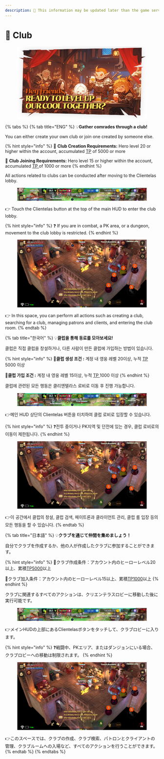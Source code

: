 ```yaml
---
description: 🛑 This information may be updated later than the game server data.
---
```


# 🍺 Club

<figure><img src="../../.gitbook/assets/LevelupClub (1).png" alt=""><figcaption></figcaption></figure>

{% tabs %}
{% tab title="ENG" %}
💡**Gather comrades through a club!**

You can either create your own club or join one created by someone else.

{% hint style="info" %}
🎯 **Club Creation Requirements:** Hero level 20 or higher within the account, accumulated [TP](../../getting-started-guide/traning.md#id-2-resetting-tp) of 5000 or more&#x20;

🎯 **Club Joining Requirements:** Hero level 15 or higher within the account, accumulated [TP ](../../getting-started-guide/traning.md#id-2-resetting-tp)of 1000 or more
{% endhint %}

All actions related to clubs can be conducted after moving to the Clientelas lobby.

<figure><img src="../../.gitbook/assets/image (194).png" alt=""><figcaption></figcaption></figure>

👉 Touch the Clientelas button at the top of the main HUD to enter the club lobby.

{% hint style="info" %}
❓ If you are in combat, a PK area, or a dungeon, movement to the club lobby is restricted.
{% endhint %}

<figure><img src="../../.gitbook/assets/image (193).png" alt=""><figcaption></figcaption></figure>

👉 In this space, you can perform all actions such as creating a club, searching for a club, managing patrons and clients, and entering the club room.
{% endtab %}

{% tab title="한국어" %}
💡**클럽을 통해 동료를 모아보세요!**

클럽은 직접 클럽을 창설하거나, 다른 사람이 만든 클럽에 가입하는 방법이 있습니다.

{% hint style="info" %}
🎯**클럽 생성 조건 :** 계정 내 영웅 레벨 20이상, 누적 [TP](../../getting-started-guide/traning.md#id-2-tp) 5000 이상

🎯**클럽 가입 조건 :** 계정 내 영웅 레벨 15이상, 누적 [TP ](../../getting-started-guide/traning.md#id-2-tp)1000 이상
{% endhint %}

클럽에 관련된 모든 행동은 클리엔텔라스 로비로 이동 후 진행 가능합니다.

<figure><img src="../../.gitbook/assets/image (194).png" alt=""><figcaption></figcaption></figure>

👉메인 HUD 상단의 Clientelas 버튼을 터치하여 클럽 로비로 입장할 수 있습니다.

{% hint style="info" %}
❓전투 중이거나 PK지역 및 던전에 있는 경우, 클럽 로비로의 이동이 제한됩니다.
{% endhint %}

<figure><img src="../../.gitbook/assets/image (193).png" alt=""><figcaption></figcaption></figure>

👉이 공간에서 클럽의 창설, 클럽 검색, 페이트론과 클라이언트 관리, 클럽 룸 입장 등의 모든 행동을 할 수 있습니다.
{% endtab %}

{% tab title="日本語" %}
💡**クラブを通じて仲間を集めましょう！**

自分でクラブを作成するか、他の人が作成したクラブに参加することができます。

{% hint style="info" %}
🎯クラブ作成条件：アカウント内のヒーローレベル20以上、累積[TP5000](../../getting-started-guide/traning.md#id-2tpnorisetto)以上&#x20;

🎯クラブ加入条件：アカウント内のヒーローレベル15以上、累積[TP1000](../../getting-started-guide/traning.md#id-2tpnorisetto)以上
{% endhint %}

クラブに関連するすべてのアクションは、クリエンテラスロビーに移動した後に実行可能です。

<figure><img src="../../.gitbook/assets/image (194).png" alt=""><figcaption></figcaption></figure>

👉メインHUDの上部にあるClientelasボタンをタッチして、クラブロビーに入ります。

{% hint style="info" %}
❓戦闘中、PKエリア、またはダンジョンにいる場合、クラブロビーへの移動は制限されます。
{% endhint %}

<figure><img src="../../.gitbook/assets/image (193).png" alt=""><figcaption></figcaption></figure>

👉このスペースでは、クラブの作成、クラブ検索、パトロンとクライアントの管理、クラブルームへの入場など、すべてのアクションを行うことができます。
{% endtab %}
{% endtabs %}
